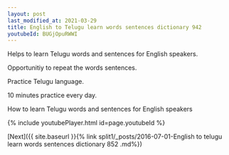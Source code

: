 ```yaml
---
layout: post
last_modified_at: 2021-03-29
title: English to Telugu learn words sentences dictionary 942 
youtubeId: BUGjOpuRWWI
---
```

 
 
Helps to learn Telugu words and sentences for English speakers.

Opportunitiy to repeat the words sentences. 

Practice Telugu language. 
 
10 minutes practice every day. 
 
How to learn Telugu words and sentences for English speakers 
 
{% include youtubePlayer.html id=page.youtubeId %}
 
 
[Next]({{ site.baseurl }}{% link  split1/_posts/2016-07-01-English to telugu learn words sentences dictionary 852 .md%})
 
